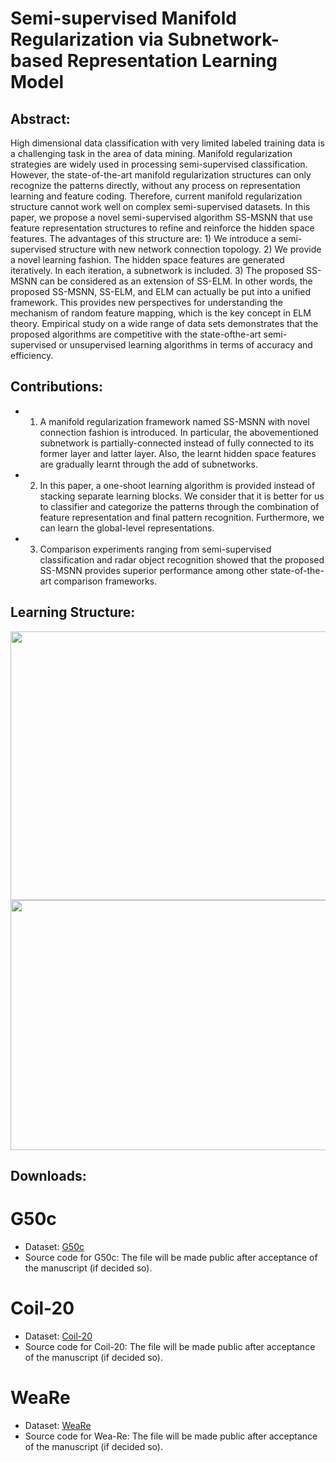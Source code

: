 # Semi-supervised Manifold Regularization via Subnetwork-based Representation Learning Model

## Abstract:
High dimensional data classification with very limited labeled training data is a challenging task in the area of data mining. Manifold regularization strategies are widely used in processing semi-supervised classification. However, the state-of-the-art manifold regularization structures can only recognize the patterns directly, without any process on representation learning and feature coding.
Therefore, current manifold regularization structure cannot work well on complex semi-supervised datasets. In this paper, we propose a novel semi-supervised algorithm SS-MSNN that use feature representation structures to refine and reinforce the hidden space features. The advantages of this structure are: 1) We introduce a semi-supervised structure with new network connection topology. 2) We provide a novel learning fashion. The hidden space features are generated iteratively. In each iteration, a subnetwork is included. 3) The proposed SS-MSNN can be considered as an extension of SS-ELM. In other words, the proposed SS-MSNN, SS-ELM, and ELM can actually be put into a unified framework. This provides new perspectives for understanding the mechanism of random feature mapping, which is the key concept in ELM theory. Empirical study on a wide range of data sets demonstrates that the proposed algorithms are competitive with the state-ofthe-art semi-supervised or unsupervised learning algorithms in terms of accuracy and efficiency.

## Contributions:
* 1) A manifold regularization framework named SS-MSNN with novel connection fashion is introduced. In particular, the abovementioned subnetwork is partially-connected instead of fully connected to its former layer and latter layer. Also, the learnt hidden space features are gradually learnt through the add of subnetworks. 

* 2) In this paper, a one-shoot learning algorithm is provided instead of stacking separate learning blocks. We consider that it is better for us to classifier and categorize the patterns through the combination of feature representation and final pattern recognition. Furthermore, we can learn the global-level representations. 

* 3) Comparison experiments ranging from semi-supervised classification and radar object recognition showed that the proposed SS-MSNN provides superior performance among other state-of-the-art comparison frameworks. 

## Learning Structure:

<img src="https://github.com/wandongzhang/SS-MSNN/blob/master/1.png" width="1200" height="430" />

<img src="https://github.com/wandongzhang/SS-MSNN/blob/master/2.png" width="1200" height="400" />

## Downloads:

# G50c 
* Dataset: [G50c](https://drive.google.com/open?id=1BHjJ1TBgqHVYOs4Ar7MNjUNcba8a79hV)
* Source code for G50c: The file will be made public after acceptance of the manuscript (if decided so).

# Coil-20 
* Dataset: [Coil-20](https://drive.google.com/open?id=1PaQdvhdfm19v699huslKt1MS5zSurZsd)
* Source code for Coil-20: The file will be made public after acceptance of the manuscript (if decided so).

# WeaRe
* Dataset: [WeaRe](https://drive.google.com/open?id=1PaQdvhdfm19v699huslKt1MS5zSurZsd)
* Source code for Wea-Re: The file will be made public after acceptance of the manuscript (if decided so).

